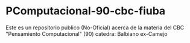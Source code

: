 # PComputacional-90-cbc-fiuba
Este es un repositorio publico (No-Oficial) acerca de la materia del CBC "Pensamiento Computacional" (90) catedra: Balbiano ex-Camejo

